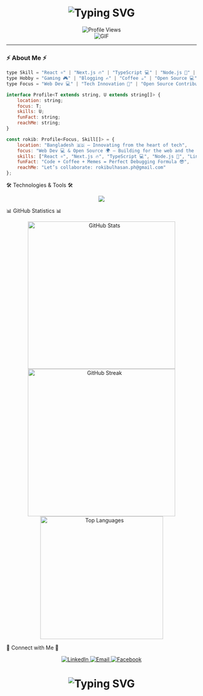 <h1 align="center">
  <img src="https://readme-typing-svg.demolab.com?font=Fira+Code&weight=600&size=28&duration=4000&pause=1000&color=6CE4F7&center=true&vCenter=true&multiline=true&repeat=false&width=700&height=100&lines=Full+Stack+Developer+%F0%9F%9A%80;Coding+Educator+%F0%9F%91%A8%E2%80%8D%F0%9F%8F%AB+%7C+Tech+Enthusiast+%F0%9F%92%BB" alt="Typing SVG" />
</h1>

<div align="center">
  <img src="https://komarev.com/ghpvc/?username=rokib97&style=for-the-badge&color=0e75b6&label=Profile+Views" alt="Profile Views">
</div>

<div align="center">
  <img src="https://user-images.githubusercontent.com/73097560/115834477-dbab4500-a447-11eb-908a-139a6edaec5c.gif" alt="GIF" />
</div>

---

### ⚡ About Me ⚡

```javascript
type Skill = "React ⚛️" | "Next.js 🔥" | "TypeScript 💻" | "Node.js 💚" | "Linux 🐧";
type Hobby = "Gaming 🎮" | "Blogging ✍️" | "Coffee ☕" | "Open Source 💻";
type Focus = "Web Dev 💻" | "Tech Innovation 🚀" | "Open Source Contributor 🌍";

interface Profile<T extends string, U extends string[]> {
    location: string;
    focus: T;
    skills: U;
    funFact: string;
    reachMe: string;
}

const rokib: Profile<Focus, Skill[]> = {
    location: "Bangladesh 🇧🇩 – Innovating from the heart of tech",
    focus: "Web Dev 💻 & Open Source 🌍 – Building for the web and the world",
    skills: ["React ⚛️", "Next.js 🔥", "TypeScript 💻", "Node.js 💚", "Linux 🐧"],
    funFact: "Code + Coffee + Memes = Perfect Debugging Formula 😎",
    reachMe: "Let’s collaborate: rokibulhasan.ph@gmail.com"
};

```
🛠️ Technologies & Tools 🛠️

<div align="center"> <img src="https://skillicons.dev/icons?i=js,ts,react,nextjs,nodejs,express,mongodb,firebase,git,tailwind,linux,vscode&perline=6" /> </div>

📊 GitHub Statistics 📊

<div align="center">
  <!-- GitHub Stats -->
  <img width="390" src="https://github-readme-stats.vercel.app/api?username=rokib97&show_icons=true&theme=tokyonight&border_radius=10&hide_border=true&bg_color=1F222E" alt="GitHub Stats">
  
  <!-- GitHub Streak -->
  <img width="390" src="https://github-readme-streak-stats.herokuapp.com/?user=rokib97&theme=tokyonight&hide_border=true&border_radius=10&background=1F222E" alt="GitHub Streak">
</div>

<div align="center">
  <!-- Top Languages -->
  <img width="325" src="https://github-readme-stats.vercel.app/api/top-langs/?username=rokib97&theme=tokyonight&layout=compact&hide_border=true&border_radius=10&bg_color=1F222E" alt="Top Languages">
</div>

🤝 Connect with Me 🤝

<div align="center"> <a href="https://www.linkedin.com/in/rokibul97/"> <img src="https://img.shields.io/badge/LinkedIn-0077B5?style=for-the-badge&logo=linkedin&logoColor=white&style=plastic" alt="LinkedIn"> </a> <a href="mailto:rokibulhasan.ph@gmail.com"> <img src="https://img.shields.io/badge/Gmail-D14836?style=for-the-badge&logo=gmail&logoColor=white&style=plastic" alt="Email"> </a> <a href="https://fb.com/rokib97"> <img src="https://img.shields.io/badge/Facebook-1877F2?style=for-the-badge&logo=facebook&logoColor=white&style=plastic" alt="Facebook"> </a> </div>
<h1 align="center"> <img src="https://readme-typing-svg.demolab.com?font=Fira+Code&weight=600&size=28&duration=4000&pause=1000&color=6CE4F7&center=true&vCenter=true&multiline=true&repeat=false&width=700&height=100&lines=Thanks+for+Visiting+%F0%9F%91%8B" alt="Typing SVG" /> </h1> 
